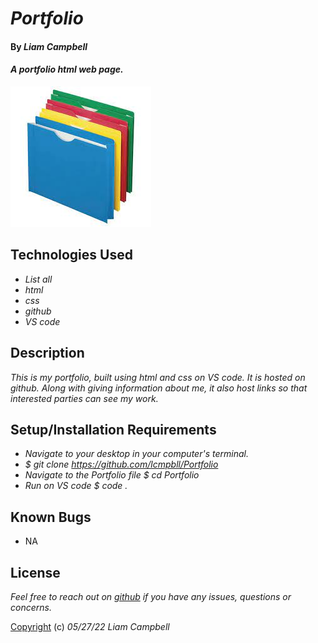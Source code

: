 # _Portfolio_

#### By _**Liam Campbell**_

#### _A portfolio html web page._

![An image of some folders](img/portfolio.jpeg)

## Technologies Used

* _List all_
* _html_
* _css_
* _github_
* _VS code_

## Description

_This is my portfolio, built using html and css on VS code. It is hosted on github. Along with giving information about me, it also host links so that interested parties can see my work._

## Setup/Installation Requirements

* _Navigate to your desktop in your computer's terminal._
* _$ git clone https://github.com/lcmpbll/Portfolio_
* _Navigate to the Portfolio file $ cd Portfolio_
* _Run on VS code $ code ._




## Known Bugs

* NA

## License

_Feel free to reach out on [github](https://github.com/lcmpbll) if you have any issues, questions or concerns._

[Copyright](LICENSE) (c) _05/27/22_ _Liam Campbell_